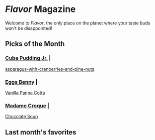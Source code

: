 # _Flavor_ Magazine

Welcome to _Flavor_, the only place on the planet where your taste buds won't be disappointed!



## Picks of the Month

### [Cuba Pudding Jr.](writer/cuba-pudding-jr.md) | 

[asparagus-with-cranberries-and-pine-nuts](recipe/feb/asparagus-with-cranberries-and-pine-nuts.md)

### [Eggs Benny](writer/eggs-benny.md) | 

[Vanilla Panna Cotta](recipe/jan/vanilla-panna-cotta.md)

### [Madame Croque](writer/madame-croque.md) | 

[Chocolate Soup](recipe/jan/chocolate-soup.md)

## Last month's favorites
